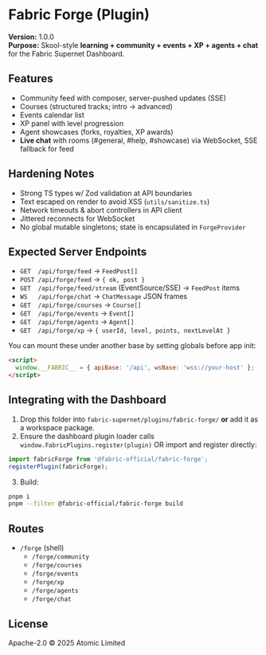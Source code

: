 # Fabric Forge (Plugin)

**Version:** 1.0.0  
**Purpose:** Skool-style **learning + community + events + XP + agents + chat** for the Fabric Supernet Dashboard.

## Features
- Community feed with composer, server-pushed updates (SSE)
- Courses (structured tracks; intro → advanced)
- Events calendar list
- XP panel with level progression
- Agent showcases (forks, royalties, XP awards)
- **Live chat** with rooms (#general, #help, #showcase) via WebSocket, SSE fallback for feed

## Hardening Notes
- Strong TS types w/ Zod validation at API boundaries
- Text escaped on render to avoid XSS (`utils/sanitize.ts`)
- Network timeouts & abort controllers in API client
- Jittered reconnects for WebSocket
- No global mutable singletons; state is encapsulated in `ForgeProvider`

## Expected Server Endpoints
- `GET  /api/forge/feed` → `FeedPost[]`
- `POST /api/forge/feed` → `{ ok, post }`
- `GET  /api/forge/feed/stream` (EventSource/SSE) → `FeedPost` items
- `WS   /api/forge/chat` → `ChatMessage` JSON frames
- `GET  /api/forge/courses` → `Course[]`
- `GET  /api/forge/events` → `Event[]`
- `GET  /api/forge/agents` → `Agent[]`
- `GET  /api/forge/xp` → `{ userId, level, points, nextLevelAt }`

You can mount these under another base by setting globals before app init:
```html
<script>
  window.__FABRIC__ = { apiBase: '/api', wsBase: 'wss://your-host' };
</script>
```

## Integrating with the Dashboard
1. Drop this folder into `fabric-supernet/plugins/fabric-forge/` **or** add it as a workspace package.
2. Ensure the dashboard plugin loader calls `window.FabricPlugins.register(plugin)` OR import and register directly:
```ts
import fabricForge from '@fabric-official/fabric-forge';
registerPlugin(fabricForge);
```
3. Build:
```bash
pnpm i
pnpm --filter @fabric-official/fabric-forge build
```

## Routes
- `/forge` (shell)
  - `/forge/community`
  - `/forge/courses`
  - `/forge/events`
  - `/forge/xp`
  - `/forge/agents`
  - `/forge/chat`

## License
Apache-2.0 © 2025 Atomic Limited

